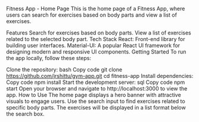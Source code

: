 Fitness App - Home Page
This is the home page of a Fitness App, where users can search for exercises based on body parts and view a list of exercises.

Features
Search for exercises based on body parts.
View a list of exercises related to the selected body part.
Tech Stack
React: Front-end library for building user interfaces.
Material-UI: A popular React UI framework for designing modern and responsive UI components.
Getting Started
To run the app locally, follow these steps:

Clone the repository:
bash
Copy code
git clone https://github.com/jrshittu/gym-app.git
cd fitness-app
Install dependencies:
Copy code
npm install
Start the development server:
sql
Copy code
npm start
Open your browser and navigate to http://localhost:3000 to view the app.
How to Use
The home page displays a hero banner with attractive visuals to engage users.
Use the search input to find exercises related to specific body parts.
The exercises will be displayed in a list format below the search box.
